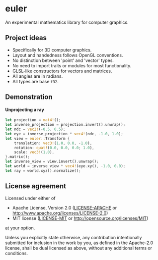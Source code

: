 # euler

An experimental mathematics library for computer graphics.

## Project ideas

 * Specifically for 3D computer graphics.
 * Layout and handedness follows OpenGL conventions.
 * No distinction between 'point' and 'vector' types.
 * No need to import traits or modules for most functionality.
 * GLSL-like constructors for vectors and matrices.
 * All angles are in radians.
 * All types are base `f32`.

## Demonstration

#### Unprojecting a ray

```rust
let projection = mat4!();
let inverse_projection = projection.invert().unwrap();
let ndc = vec2!(-0.5, 0.5);
let eye = inverse_projection * vec4!(ndc, -1.0, 1.0);
let view = euler::Transform {
    translation: vec3!(1.0, 0.0, -1.0),
    rotation: quat!(0.0, 0.0, 0.0; 1.0),
    scale: vec3!(1.0),
}.matrix();
let inverse_view = view.invert().unwrap();
let world = inverse_view * vec4!(eye.xy(), -1.0, 0.0);
let ray = world.xyz().normalize();
```

## License agreement

Licensed under either of

 * Apache License, Version 2.0
   ([LICENSE-APACHE](LICENSE-APACHE) or http://www.apache.org/licenses/LICENSE-2.0)
 * MIT license
   ([LICENSE-MIT](LICENSE-MIT) or http://opensource.org/licenses/MIT)

at your option.

Unless you explicitly state otherwise, any contribution intentionally submitted
for inclusion in the work by you, as defined in the Apache-2.0 license, shall be
dual licensed as above, without any additional terms or conditions.
